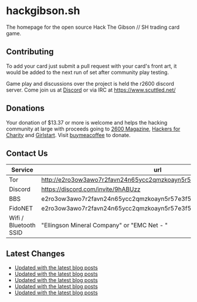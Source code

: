 # hackgibson.sh
The homepage for the open source Hack The Gibson // SH trading card game.


## Contributing

To add your card just submit a pull request with your card's front art, it would be added to the next run of set after community play testing.

Game play and discussions over the project is held the r2600 discord server. Come join us at [Discord](https://discord.com/invite/9hABUzz) or via IRC at https://www.scuttled.net/


## Donations

Your donation of $13.37 or more is welcome and helps the hacking community at large with proceeds going to [2600 Magazine](https://2600.com/), [Hackers for Charity](https://hackersforcharity.org) and [Girlstart](https://girlstart.org).  Visit [buymeacoffee](https://www.buymeacoffee.com/hackgibson.sh) to donate.


## Contact Us

Service | url
-|-
Tor | http://e2ro3ow3awo7r2favn24n65ycc2qmzkoayn5r57e3f56nvjwdcgg32ad.onion
Discord | https://discord.com/invite/9hABUzz
BBS | e2ro3ow3awo7r2favn24n65ycc2qmzkoayn5r57e3f56nvjwdcgg32ad.onion:23
FidoNET | e2ro3ow3awo7r2favn24n65ycc2qmzkoayn5r57e3f56nvjwdcgg32ad.onion:24554
Wifi / Bluetooth SSID | "Ellingson Mineral Company" or "EMC Net - <fidonet address>"

## Latest Changes
<!-- BLOG-POST-LIST:START -->
- [Updated with the latest blog posts](https://github.com/DFW2600/hackgibson.sh/commit/a2cef3caf754a71d25cced5ee49c0d85077ae395)
- [Updated with the latest blog posts](https://github.com/DFW2600/hackgibson.sh/commit/5e14d85f8d27085a2ab218c9034a88ac8175dd1c)
- [Updated with the latest blog posts](https://github.com/DFW2600/hackgibson.sh/commit/56228f331cc51d22c88cfa75a89212c9b2b5c054)
- [Updated with the latest blog posts](https://github.com/DFW2600/hackgibson.sh/commit/ff81550ee7b3cdcaef5c948eda7a2cbacf93d498)
- [Updated with the latest blog posts](https://github.com/DFW2600/hackgibson.sh/commit/e1442ec8d7b06e756f3aaedfef458fca4ad2eba8)
<!-- BLOG-POST-LIST:END -->
